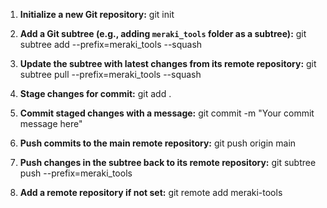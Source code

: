 1. **Initialize a new Git repository:**
   git init

2. **Add a Git subtree (e.g., adding `meraki_tools` folder as a subtree):**
   git subtree add --prefix=meraki_tools <repository-url> <branch> --squash

3. **Update the subtree with latest changes from its remote repository:**
   git subtree pull --prefix=meraki_tools <repository-url> <branch> --squash

4. **Stage changes for commit:**
   git add .

5. **Commit staged changes with a message:**
   git commit -m "Your commit message here"

6. **Push commits to the main remote repository:**
   git push origin main

7. **Push changes in the subtree back to its remote repository:**
   git subtree push --prefix=meraki_tools <repository-url> <branch>

8. **Add a remote repository if not set:**
   git remote add meraki-tools <repository-url>